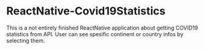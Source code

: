# ReactNative-Covid19Statistics
This is a not entirely finished ReactNative application about getting COVID19 statistics from API. User can see spesific continent or country infos by selecting them.


